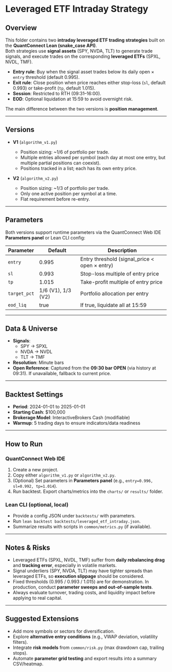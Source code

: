# Leveraged ETF Intraday Strategy

## Overview
This folder contains two **intraday leveraged ETF trading strategies** built on the **QuantConnect Lean (snake_case API)**.  
Both strategies use **signal assets** (SPY, NVDA, TLT) to generate trade signals, and execute trades on the corresponding **leveraged ETFs** (SPXL, NVDL, TMF).

- **Entry rule**: Buy when the signal asset trades below its daily open × `entry` threshold (default 0.995).  
- **Exit rule**: Close position when price reaches either stop-loss (`sl`, default 0.993) or take-profit (`tp`, default 1.015).  
- **Session**: Restricted to RTH (09:31–16:00).  
- **EOD**: Optional liquidation at 15:59 to avoid overnight risk.  

The main difference between the two versions is **position management**.

---

## Versions
- **V1** (`algorithm_v1.py`)  
  - Position sizing: ~1/6 of portfolio per trade.  
  - Multiple entries allowed per symbol (each day at most one entry, but multiple partial positions can coexist).  
  - Positions tracked in a list; each has its own entry price.

- **V2** (`algorithm_v2.py`)  
  - Position sizing: ~1/3 of portfolio per trade.  
  - Only one active position per symbol at a time.  
  - Flat requirement before re-entry.

---

## Parameters
Both versions support runtime parameters via the QuantConnect Web IDE **Parameters panel** or Lean CLI config:

| Parameter     | Default | Description                                    |
|---------------|---------|------------------------------------------------|
| `entry`       | 0.995   | Entry threshold (signal_price < open × entry) |
| `sl`          | 0.993   | Stop-loss multiple of entry price             |
| `tp`          | 1.015   | Take-profit multiple of entry price           |
| `target_pct`  | 1/6 (V1), 1/3 (V2) | Portfolio allocation per entry    |
| `eod_liq`     | true    | If true, liquidate all at 15:59               |

---

## Data & Universe
- **Signals**:  
  - SPY → SPXL  
  - NVDA → NVDL  
  - TLT → TMF  
- **Resolution**: Minute bars  
- **Open Reference**: Captured from the **09:30 bar OPEN** (via history at 09:31). If unavailable, fallback to current price.  

---

## Backtest Settings
- **Period**: 2024-01-01 to 2025-01-01  
- **Starting Cash**: \$100,000  
- **Brokerage Model**: InteractiveBrokers Cash (modifiable)  
- **Warmup**: 5 trading days to ensure indicators/data readiness  

---


## How to Run
### QuantConnect Web IDE
1. Create a new project.  
2. Copy either `algorithm_v1.py` or `algorithm_v2.py`.  
3. (Optional) Set parameters in **Parameters panel** (e.g., `entry=0.996, sl=0.992, tp=1.014`).  
4. Run backtest. Export charts/metrics into the `charts/` or `results/` folder.

### Lean CLI (optional, local)
- Provide a config JSON under `backtests/` with parameters.  
- Run `lean backtest backtests/leveraged_etf_intraday.json`.  
- Summarize results with scripts in `common/metrics.py` (if available).

---

## Notes & Risks
- Leveraged ETFs (SPXL, NVDL, TMF) suffer from **daily rebalancing drag** and **tracking error**, especially in volatile markets.  
- Signal underliers (SPY, NVDA, TLT) may have tighter spreads than leveraged ETFs, so **execution slippage** should be considered.  
- Fixed thresholds (0.995 / 0.993 / 1.015) are for demonstration. In production, conduct **parameter sweeps and out-of-sample tests**.  
- Always evaluate turnover, trading costs, and liquidity impact before applying to real capital.

---

## Suggested Extensions
- Add more symbols or sectors for diversification.  
- Explore **alternative entry conditions** (e.g., VWAP deviation, volatility filters).  
- Integrate **risk models** from `common/risk.py` (max drawdown cap, trailing stops).  
- Automate **parameter grid testing** and export results into a summary CSV/heatmap.
